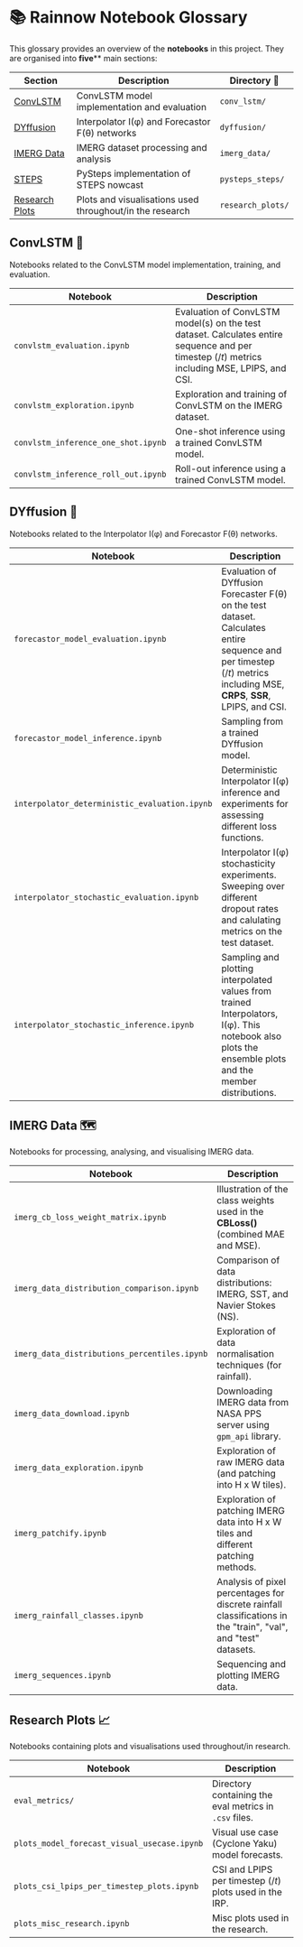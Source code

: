 # 📚 Rainnow Notebook Glossary
This glossary provides an overview of the **notebooks** in this project. They are organised into **five**** main sections:

| Section | Description | Directory 📁 |
|---------|-------------|-----------|
| [ConvLSTM](#convlstm) | ConvLSTM model implementation and evaluation | `conv_lstm/` |
| [DYffusion](#dyffusion) | Interpolator I(φ) and Forecastor F(θ) networks | `dyffusion/` |
| [IMERG Data](#imerg-data) | IMERG dataset processing and analysis | `imerg_data/` |
| [STEPS](#pysteps-steps) |  PySteps implementation of STEPS nowcast | `pysteps_steps/` |
| [Research Plots](#research_plots) | Plots and visualisations used throughout/in the research | `research_plots/` |

## ConvLSTM 🔗
Notebooks related to the ConvLSTM model implementation, training, and evaluation.

| Notebook | Description |
|----------|-------------|
| `convlstm_evaluation.ipynb` | Evaluation of ConvLSTM model(s) on the test dataset. Calculates entire sequence and per timestep ($/t$) metrics including MSE, LPIPS, and CSI. |
| `convlstm_exploration.ipynb` | Exploration and training of ConvLSTM on the IMERG dataset. |
| `convlstm_inference_one_shot.ipynb` | One-shot inference using a trained ConvLSTM model. |
| `convlstm_inference_roll_out.ipynb` | Roll-out inference using a trained ConvLSTM model. |

## DYffusion 🔮
Notebooks related to the Interpolator I(φ) and Forecastor F(θ) networks.

| Notebook | Description |
|----------|-------------|
| `forecastor_model_evaluation.ipynb` | Evaluation of DYffusion Forecaster F(θ) on the test dataset. Calculates entire sequence and per timestep ($/t$) metrics including MSE, **CRPS**, **SSR**, LPIPS, and CSI. |
| `forecastor_model_inference.ipynb` | Sampling from a trained DYffusion model. |
| `interpolator_deterministic_evaluation.ipynb` | Deterministic Interpolator I(φ) inference and experiments for assessing different loss functions. |
| `interpolator_stochastic_evaluation.ipynb` | Interpolator I(φ) stochasticity experiments. Sweeping over different dropout rates and calulating metrics on the test dataset. |
| `interpolator_stochastic_inference.ipynb` | Sampling and plotting interpolated values from trained Interpolators, I(φ). This notebook also plots the ensemble plots and the member distributions. |

## IMERG Data 🗺️
Notebooks for processing, analysing, and visualising IMERG data.

| Notebook | Description |
|----------|-------------|
| `imerg_cb_loss_weight_matrix.ipynb` | Illustration of the class weights used in the **CBLoss()** (combined MAE and MSE). |
| `imerg_data_distribution_comparison.ipynb` | Comparison of data distributions: IMERG, SST, and Navier Stokes (NS). |
| `imerg_data_distributions_percentiles.ipynb` | Exploration of data normalisation techniques (for rainfall). |
| `imerg_data_download.ipynb` | Downloading IMERG data from NASA PPS server using `gpm_api` library. |
| `imerg_data_exploration.ipynb` | Exploration of raw IMERG data (and patching into H x W tiles). |
| `imerg_patchify.ipynb` | Exploration of patching IMERG data into H x W tiles and different patching methods. |
| `imerg_rainfall_classes.ipynb` | Analysis of pixel percentages for discrete rainfall classifications in the "train", "val", and "test" datasets. |
| `imerg_sequences.ipynb` | Sequencing and plotting IMERG data. |

## Research Plots 📈
Notebooks containing plots and visualisations used throughout/in research.

| Notebook | Description |
|----------|-------------|
| `eval_metrics/` | Directory containing the eval metrics in `.csv` files. |
| `plots_model_forecast_visual_usecase.ipynb` | Visual use case (Cyclone Yaku) model forecasts. |
| `plots_csi_lpips_per_timestep_plots.ipynb` | CSI and LPIPS per timestep ($/t$) plots used in the IRP. |
| `plots_misc_research.ipynb` | Misc plots used in the research. |


